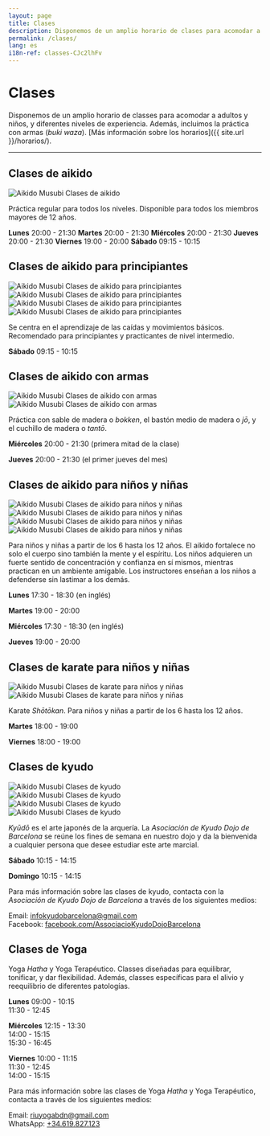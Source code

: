 ```yaml
---
layout: page
title: Clases
description: Disponemos de un amplio horario de clases para acomodar a adultos y niños, y diferentes niveles de experiencia. Además, incluimos la práctica con armas (buki waza).
permalink: /clases/
lang: es
i18n-ref: classes-CJc2lhFv
---
```


# Clases

Disponemos de un amplio horario de classes para acomodar a adultos y niños, y diferentes niveles de experiencia. Además, incluimos la práctica con armas (_buki waza_). [Más información sobre los horarios]({{ site.url }}/horarios/).

<hr>

## Clases de aikido

<picture>
  <source type="image/webp" srcset="{{ site.url }}/images/classes-CJc2lhFv-27.webp" class="img-fluid lazyload">
  <source type="image/jpeg" srcset="{{ site.url }}/images/classes-CJc2lhFv-27.jpg" class="img-fluid lazyload">
  <img data-src="{{ site.url }}/images/classes-CJc2lhFv-27.jpg" class="img-fluid lazyload" alt="Aikido Musubi Clases de aikido">
</picture>

Práctica regular para todos los niveles. Disponible para todos los miembros mayores de 12 años.

__Lunes__
20:00 - 21:30
__Martes__
20:00 - 21:30
__Miércoles__
20:00 - 21:30
__Jueves__
20:00 - 21:30
__Viernes__
19:00 - 20:00
__Sábado__
09:15 - 10:15

## Clases de aikido para principiantes

<div id="classes-CJc2lhFv-beginners" class="container">
  <div class="row">
    <div class="col col-sm">
      <picture>
        <source type="image/webp" srcset="{{ site.url }}/images/classes-CJc2lhFv-17.webp" class="img-fluid lazyload">
        <source type="image/jpeg" srcset="{{ site.url }}/images/classes-CJc2lhFv-17.jpg" class="img-fluid lazyload">
        <img data-src="{{ site.url }}/images/classes-CJc2lhFv-17.jpg" class="img-fluid lazyload" alt="Aikido Musubi Clases de aikido para principiantes">
      </picture>
    </div>
    <div class="col col-sm">
      <picture>
        <source type="image/webp" srcset="{{ site.url }}/images/classes-CJc2lhFv-22.webp" class="img-fluid lazyload">
        <source type="image/jpeg" srcset="{{ site.url }}/images/classes-CJc2lhFv-22.jpg" class="img-fluid lazyload">
        <img data-src="{{ site.url }}/images/classes-CJc2lhFv-22.jpg" class="img-fluid lazyload" alt="Aikido Musubi Clases de aikido para principiantes">
      </picture>
    </div>
  </div>
  <div class="row">
    <div class="col col-sm">
      <picture>
        <source type="image/webp" srcset="{{ site.url }}/images/classes-CJc2lhFv-00.webp" class="img-fluid lazyload">
        <source type="image/jpeg" srcset="{{ site.url }}/images/classes-CJc2lhFv-00.jpg" class="img-fluid lazyload">
        <img data-src="{{ site.url }}/images/classes-CJc2lhFv-00.jpg" class="img-fluid lazyload" alt="Aikido Musubi Clases de aikido para principiantes">
      </picture>
    </div>
    <div class="col col-sm">
      <picture>
        <source type="image/webp" srcset="{{ site.url }}/images/classes-CJc2lhFv-01.webp" class="img-fluid lazyload">
        <source type="image/jpeg" srcset="{{ site.url }}/images/classes-CJc2lhFv-01.jpg" class="img-fluid lazyload">
        <img data-src="{{ site.url }}/images/classes-CJc2lhFv-01.jpg" class="img-fluid lazyload" alt="Aikido Musubi Clases de aikido para principiantes">
      </picture>
    </div>
  </div>
</div>

Se centra en el aprendizaje de las caídas y movimientos básicos. Recomendado para principiantes y practicantes de nivel intermedio.

__Sábado__
09:15 - 10:15

## Clases de aikido con armas

<div id="classes-CJc2lhFv-bukiwaza" class="container">
  <div class="row">
    <div class="col col-sm">
      <picture>
        <source type="image/webp" srcset="{{ site.url }}/images/classes-CJc2lhFv-15.webp" class="img-fluid lazyload">
        <source type="image/jpeg" srcset="{{ site.url }}/images/classes-CJc2lhFv-15.jpg" class="img-fluid lazyload">
        <img data-src="{{ site.url }}/images/classes-CJc2lhFv-15.jpg" class="img-fluid lazyload" alt="Aikido Musubi Clases de aikido con armas">
      </picture>
    </div>
    <div class="col col-sm">
      <picture>
        <source type="image/webp" srcset="{{ site.url }}/images/classes-CJc2lhFv-16.webp" class="img-fluid lazyload">
        <source type="image/jpeg" srcset="{{ site.url }}/images/classes-CJc2lhFv-16.jpg" class="img-fluid lazyload">
        <img data-src="{{ site.url }}/images/classes-CJc2lhFv-16.jpg" class="img-fluid lazyload" alt="Aikido Musubi Clases de aikido con armas">
      </picture>
    </div>
  </div>
</div>

Práctica con sable de madera o _bokken_, el bastón medio de madera o _jō_, y el cuchillo de madera o _tantō_.

__Miércoles__
20:00 - 21:30 (primera mitad de la clase)

__Jueves__
20:00 - 21:30 (el primer jueves del mes)

## Clases de aikido para niños y niñas

<div id="classes-CJc2lhFv-children" class="container">
  <div class="row">
    <div class="col col-sm">
      <picture>
        <source type="image/webp" srcset="{{ site.url }}/images/classes-CJc2lhFv-30.webp" class="img-fluid lazyload">
        <source type="image/jpeg" srcset="{{ site.url }}/images/classes-CJc2lhFv-30.jpg" class="img-fluid lazyload">
        <img data-src="{{ site.url }}/images/classes-CJc2lhFv-30.jpg" class="img-fluid lazyload" alt="Aikido Musubi Clases de aikido para niños y niñas">
      </picture>
    </div>
    <div class="col col-sm">
      <picture>
        <source type="image/webp" srcset="{{ site.url }}/images/classes-CJc2lhFv-31.webp" class="img-fluid lazyload">
        <source type="image/jpeg" srcset="{{ site.url }}/images/classes-CJc2lhFv-31.jpg" class="img-fluid lazyload">
        <img data-src="{{ site.url }}/images/classes-CJc2lhFv-31.jpg" class="img-fluid lazyload" alt="Aikido Musubi Clases de aikido para niños y niñas">
      </picture>
    </div>
  </div>
  <div class="row">
    <div class="col col-sm">
      <picture>
        <source type="image/webp" srcset="{{ site.url }}/images/classes-CJc2lhFv-33.webp" class="img-fluid lazyload">
        <source type="image/jpeg" srcset="{{ site.url }}/images/classes-CJc2lhFv-33.jpg" class="img-fluid lazyload">
        <img data-src="{{ site.url }}/images/classes-CJc2lhFv-33.jpg" class="img-fluid lazyload" alt="Aikido Musubi Clases de aikido para niños y niñas">
      </picture>
    </div>
    <div class="col col-sm">
      <picture>
        <source type="image/webp" srcset="{{ site.url }}/images/classes-CJc2lhFv-32.webp" class="img-fluid lazyload">
        <source type="image/jpeg" srcset="{{ site.url }}/images/classes-CJc2lhFv-32.jpg" class="img-fluid lazyload">
        <img data-src="{{ site.url }}/images/classes-CJc2lhFv-32.jpg" class="img-fluid lazyload" alt="Aikido Musubi Clases de aikido para niños y niñas">
      </picture>
    </div>
  </div>
</div>

Para niños y niñas a partir de los 6 hasta los 12 años. El aikido fortalece no solo el cuerpo sino también la mente y el espíritu. Los niños adquieren un fuerte sentido de concentración y confianza en sí mismos, mientras practican en un ambiente amigable. Los instructores enseñan a los niños a defenderse sin lastimar a los demás.

__Lunes__
17:30 - 18:30 (en inglés)

__Martes__
19:00 - 20:00

__Miércoles__
17:30 - 18:30 (en inglés)

__Jueves__
19:00 - 20:00

## Clases de karate para niños y niñas

<div id="classes-CJc2lhFv-karate" class="container">
  <div class="row">
    <div class="col col-sm">
      <picture>
        <source type="image/webp" srcset="{{ site.url }}/images/classes-CJc2lhFv-14.webp" class="img-fluid lazyload">
        <source type="image/jpeg" srcset="{{ site.url }}/images/classes-CJc2lhFv-14.jpg" class="img-fluid lazyload">
        <img data-src="{{ site.url }}/images/classes-CJc2lhFv-14.jpg" class="img-fluid lazyload" alt="Aikido Musubi Clases de karate para niños y niñas">
      </picture>
    </div>
    <div class="col col-sm">
      <picture>
        <source type="image/webp" srcset="{{ site.url }}/images/classes-CJc2lhFv-13.webp" class="img-fluid lazyload">
        <source type="image/jpeg" srcset="{{ site.url }}/images/classes-CJc2lhFv-13.jpg" class="img-fluid lazyload">
        <img data-src="{{ site.url }}/images/classes-CJc2lhFv-13.jpg" class="img-fluid lazyload" alt="Aikido Musubi Clases de karate para niños y niñas">
      </picture>
    </div>
  </div>
</div>

Karate _Shōtōkan_. Para niños y niñas a partir de los 6 hasta los 12 años.

__Martes__
18:00 - 19:00

__Viernes__
18:00 - 19:00

## Clases de kyudo

<div id="classes-CJc2lhFv-kyudo" class="container">
  <div class="row">
    <div class="col col-sm">
      <picture>
        <source type="image/webp" srcset="{{ site.url }}/images/classes-CJc2lhFv-02.webp" class="img-fluid lazyload">
        <source type="image/jpeg" srcset="{{ site.url }}/images/classes-CJc2lhFv-02.jpg" class="img-fluid lazyload">
        <img data-src="{{ site.url }}/images/classes-CJc2lhFv-02.jpg" class="img-fluid lazyload" alt="Aikido Musubi Clases de kyudo">
      </picture>
    </div>
    <div class="col col-sm">
      <picture>
        <source type="image/webp" srcset="{{ site.url }}/images/classes-CJc2lhFv-04.webp" class="img-fluid lazyload">
        <source type="image/jpeg" srcset="{{ site.url }}/images/classes-CJc2lhFv-04.jpg" class="img-fluid lazyload">
        <img data-src="{{ site.url }}/images/classes-CJc2lhFv-04.jpg" class="img-fluid lazyload" alt="Aikido Musubi Clases de kyudo">
      </picture>
    </div>
  </div>
  <div class="row">
    <div class="col col-sm">
      <picture>
        <source type="image/webp" srcset="{{ site.url }}/images/classes-CJc2lhFv-03.webp" class="img-fluid lazyload">
        <source type="image/jpeg" srcset="{{ site.url }}/images/classes-CJc2lhFv-03.jpg" class="img-fluid lazyload">
        <img data-src="{{ site.url }}/images/classes-CJc2lhFv-03.jpg" class="img-fluid lazyload" alt="Aikido Musubi Clases de kyudo">
      </picture>
    </div>
    <div class="col col-sm">
      <picture>
        <source type="image/webp" srcset="{{ site.url }}/images/classes-CJc2lhFv-07.webp" class="img-fluid lazyload">
        <source type="image/jpeg" srcset="{{ site.url }}/images/classes-CJc2lhFv-07.jpg" class="img-fluid lazyload">
        <img data-src="{{ site.url }}/images/classes-CJc2lhFv-07.jpg" class="img-fluid lazyload" alt="Aikido Musubi Clases de kyudo">
      </picture>
    </div>
  </div>
</div>

_Kyūdō_ es el arte japonés de la arquería. La _Asociación de Kyudo Dojo de Barcelona_ se reúne los fines de semana en nuestro dojo y da la bienvenida a cualquier persona que desee estudiar este arte marcial.

__Sábado__
10:15 - 14:15

__Domingo__
10:15 - 14:15

Para más información sobre las clases de kyudo, contacta con la _Asociación de Kyudo Dojo de Barcelona_ a través de los siguientes medios:

Email: [infokyudobarcelona@gmail.com](mailto:infokyudobarcelona@gmail.com)<br>
Facebook: [facebook.com/AssociacioKyudoDojoBarcelona](https://www.facebook.com/AssociacioKyudoDojoBarcelona/)

## Clases de Yoga

Yoga _Hatha_ y Yoga Terapéutico. Classes diseñadas para equilibrar, tonificar, y dar flexibilidad. Además, classes específicas para el alivio y reequilibrio de diferentes patologías.

__Lunes__
09:00 - 10:15<br>
11:30 - 12:45

__Miércoles__
12:15 - 13:30<br>
14:00 - 15:15<br>
15:30 - 16:45

__Viernes__
10:00 - 11:15<br>
11:30 - 12:45<br>
14:00 - 15:15

Para más información sobre las clases de Yoga _Hatha_ y Yoga Terapéutico, contacta a través de los siguientes medios:

Email: [riuyogabdn@gmail.com](mailto:riuyogabdn@gmail.com)<br>
WhatsApp: [+34.619.827.123](https://wa.me/34619827123)
